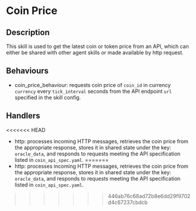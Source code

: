 # Coin Price

## Description

This skill is used to get the latest coin or token price from an API, which can either be shared with other agent skills or made available by http request.

## Behaviours

* coin_price_behaviour: requests coin price of `coin_id` in currency `currency` every `tick_interval` seconds from the API endpoint `url` specified in the skill config.

## Handlers

<<<<<<< HEAD
* http: processes incoming HTTP messages, retrieves the coin price from the appropriate response, stores it in shared state under the key: `oracle_data`, and responds to requests meeting the API specification listed in `coin_api_spec.yaml`.
=======
* http: processes incoming HTTP messages, retrieves the coin price from the appropriate response, stores it in shared state under the key: `oracle_data`, and responds to requests meeting the API specification listed in `coin_api_spec.yaml`.
>>>>>>> 446ab76c68ad72b8e6dd29f9702d4c67237cbdcb

